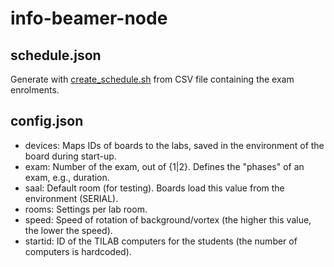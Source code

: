 info-beamer-node
================


schedule.json
-------------

Generate with [create_schedule.sh](../scripts/create_schedule.sh) from CSV file
containing the exam enrolments.


config.json
-----------

* devices: Maps IDs of boards to the labs, saved in the environment of the
    	   board during start-up.
* exam: Number of the exam, out of {1|2}. Defines the "phases" of an exam,
  	e.g., duration.
* saal: Default room (for testing). Boards load this value from the environment
  	(SERIAL).
* rooms: Settings per lab room.
* speed: Speed of rotation of background/vortex (the higher this value, the
  	 lower the speed).
* startid: ID of the TILAB computers for the students (the number of computers
  	   is hardcoded).
